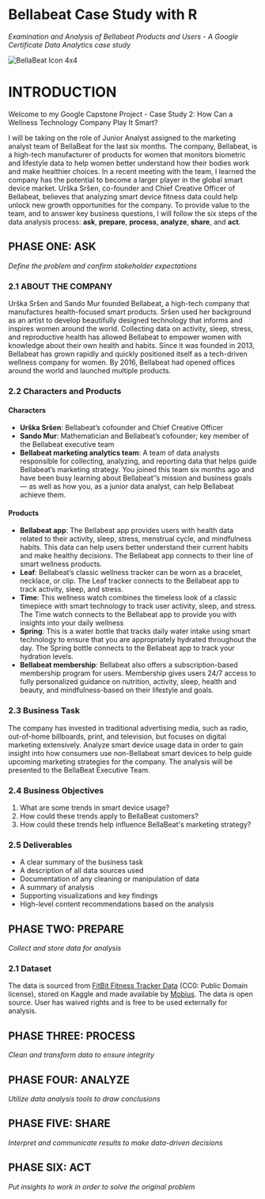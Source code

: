 # Bellabeat Case Study with R
*Examination and Analysis of Bellabeat Products and Users - A Google Certificate Data Analytics case study* 

![BellaBeat Icon 4x4](https://github.com/karanewell/BellaBeatCaseStudy/assets/141681843/32a0b72c-8429-4017-b790-e98929c9d9c1)
# INTRODUCTION
Welcome to my Google Capstone Project - Case Study 2: How Can a Wellness Technology Company Play It Smart?

I will be taking on the role of Junior Analyst assigned to the marketing analyst team of BellaBeat for the last six months. The company, Bellabeat, is a high-tech manufacturer of products for women that monitors biometric and lifestyle data to help women better understand how their bodies work and make healthier choices. In a recent meeting with the team, I learned the company has the potential to become a larger player in the global smart device market. Urška Sršen, co-founder and Chief Creative Officer of Bellabeat, believes that analyzing smart device fitness data could help unlock new growth opportunities for the company. To provide value to the team, and to answer key business questions, I will follow the six steps of the data analysis process: **ask**, **prepare**, **process**, **analyze**, **share**, and **act**.

## PHASE ONE: ASK
*Define the problem and confirm stakeholder expectations*
### 2.1 ABOUT THE COMPANY
Urška Sršen and Sando Mur founded Bellabeat, a high-tech company that manufactures health-focused smart products. Sršen used her background as an artist to develop beautifully designed technology that informs and inspires women around the world. Collecting data on activity, sleep, stress, and reproductive health has allowed Bellabeat to empower women with knowledge about their own health and habits. Since it was founded in 2013, Bellabeat has grown rapidly and quickly positioned itself as a tech-driven wellness company for women. By 2016, Bellabeat had opened offices around the world and launched multiple products.
### 2.2 Characters and Products
#### Characters
* **Urška Sršen**: Bellabeat’s cofounder and Chief Creative Officer
* **Sando Mur**: Mathematician and Bellabeat’s cofounder; key member of the Bellabeat executive team
* **Bellabeat marketing analytics team**: A team of data analysts responsible for collecting, analyzing, and reporting data that helps guide Bellabeat’s marketing strategy. You joined this team six months ago and have been busy learning about Bellabeat’’s mission and business goals — as well as how you, as a junior data analyst, can help Bellabeat achieve them.
#### Products
* **Bellabeat app**: The Bellabeat app provides users with health data related to their activity, sleep, stress, menstrual cycle, and mindfulness habits. This data can help users better understand their current habits and make healthy decisions. The Bellabeat app connects to their line of smart wellness products.
* **Leaf**: Bellabeat’s classic wellness tracker can be worn as a bracelet, necklace, or clip. The Leaf tracker connects to the Bellabeat app to track activity, sleep, and stress.
* **Time**: This wellness watch combines the timeless look of a classic timepiece with smart technology to track user activity, sleep, and stress. The Time watch connects to the Bellabeat app to provide you with insights into your daily wellness
* **Spring**: This is a water bottle that tracks daily water intake using smart technology to ensure that you are appropriately hydrated throughout the day. The Spring bottle connects to the Bellabeat app to track your hydration levels.
* **Bellabeat membership**: Bellabeat also offers a subscription-based membership program for users. Membership gives users 24/7 access to fully personalized guidance on nutrition, activity, sleep, health and beauty, and mindfulness-based on their lifestyle and goals.
### 2.3 Business Task
The company has invested in traditional advertising media, such as radio, out-of-home billboards, print, and television, but focuses
on digital marketing extensively. Analyze smart device usage data in order to gain insight into how consumers use non-Bellabeat smart devices to help guide upcoming marketing strategies for the company. The analysis will be presented to the BellaBeat Executive Team. 
### 2.4 Business Objectives
1. What are some trends in smart device usage? 
2. How could these trends apply to BellaBeat customers? 
3. How could these trends help influence BellaBeat's marketing strategy?
### 2.5 Deliverables
* A clear summary of the business task
* A description of all data sources used
* Documentation of any cleaning or manipulation of data
* A summary of analysis
* Supporting visualizations and key findings
* High-level content recommendations based on the analysis
   
## PHASE TWO: PREPARE
*Collect and store data for analysis* 
### 2.1 Dataset
The data is sourced from [FitBit Fitness Tracker Data](https://www.kaggle.com/datasets/arashnic/fitbit) (CC0: Public Domain license), stored on Kaggle and made available by [Mobius](https://www.kaggle.com/arashnic). The data is open source. User has waived rights and is free to be used externally for analysis. 
### 
## PHASE THREE: PROCESS
*Clean and transform data to ensure integrity*
## PHASE FOUR: ANALYZE
*Utilize data analysis tools to draw conclusions*
## PHASE FIVE: SHARE
*Interpret and communicate results to make data-driven decisions*
## PHASE SIX: ACT
*Put insights to work in order to solve the original problem*
